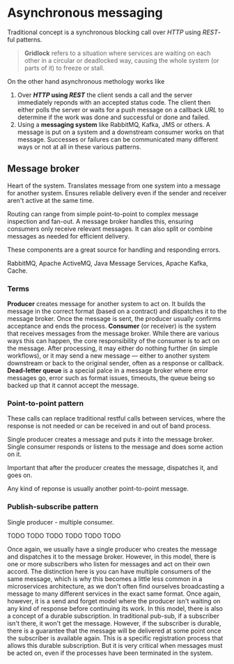 # Asynchronous messaging
Traditional concept is a synchronous  blocking call over _HTTP_ using _REST_-ful patterns.

> **Gridlock** refers to a situation where services are waiting on each other in a circular or deadlocked way, causing the whole system (or parts of it) to freeze or stall.

On the other hand asynchronous methology works like 
1. Over **_HTTP_ using _REST_** the client sends a call and the server immediately reponds with an accepted status code. The client then either polls the server or waits for a push message on a callback _URL_ to determine if the work was done and successful or done and failed.
2. Using a **messaging system** like RabbitMQ, Kafka, JMS or others. A message is put on a system and a downstream consumer works on that message. Successes or failures can be communicated many different ways or not at all in these various patterns.
## Message broker
Heart of the system. Translates message from one system into a message for another system. Ensures reliable delivery even if the sender and receiver aren't active at the same time.

Routing can range from simple point-to-point to complex message inspection and fan-out. A message broker handles this, ensuring consumers only receive relevant messages. It can also split or combine messages as needed for efficient delivery. 

These components are a great source for handling and responding errors.

RabbitMQ, Apache ActiveMQ, Java Message Services, Apache Kafka, Cache.
### Terms
**Producer** creates message for another system to act on. It builds the message in the correct format (based on a contract) and dispatches it to the message broker. Once the message is sent, the producer usually confirms acceptance and ends the process.
**Consumer** (or receiver) is the system that receives messages from the message broker. While there are various ways this can happen, the core responsibility of the consumer is to act on the message. After processing, it may either do nothing further (in simple workflows), or it may send a new message — either to another system downstream or back to the original sender, often as a response or callback.
**Dead-letter queue** is a special palce in a message broker where error messages go, error such as format issues, timeouts, the queue being so backed up that it cannot accept the message.
### Point-to-point pattern
These calls can replace traditional restful calls between services, where the response is not needed or can be received in and out of band process. 

Single producer creates a message and puts it into the message broker. Single consumer responds or listens to the message and does some action on it.

Important that after the producer creates the message, dispatches it, and goes on.

Any kind of reponse is usually another point-to-point message.
### Publish-subscribe pattern
Single producer - multiple consumer.

TODO TODO TODO TODO TODO TODO

Once again, we usually have a single producer who creates the message and dispatches it to the message broker. However, in this model, there is one or more subscribers who listen for messages and act on their own accord. The distinction here is you can have multiple consumers of the same message, which is why this becomes a little less common in a microservices architecture, as we don't often find ourselves broadcasting a message to many different services in the exact same format. Once again, however, it is a send and forget model where the producer isn't waiting on any kind of response before continuing its work. In this model, there is also a concept of a durable subscription. In traditional pub-sub, if a subscriber isn't there, it won't get the message. However, if the subscriber is durable, there is a guarantee that the message will be delivered at some point once the subscriber is available again. This is a specific registration process that allows this durable subscription. But it is very critical when messages must be acted on, even if the processes have been terminated in the system.
<!--stackedit_data:
eyJoaXN0b3J5IjpbLTEzMzgwMDU4ODgsNzA3MjcyNzQ1LC00ND
A1NzUxNjYsLTIwNjcyNzUzNzhdfQ==
-->